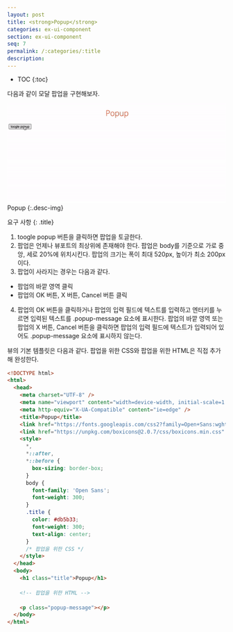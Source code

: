 ```yaml
---
layout: post
title: <strong>Popup</strong>
categories: ex-ui-component
section: ex-ui-component
seq: 7
permalink: /:categories/:title
description:
---
```


* TOC
{:toc}

다음과 같이 모달 팝업을 구현해보자.

![popup](/assets/fs-images/exercise/popup.gif)
Popup
{:.desc-img}

요구 사항
{: .title}

1. toogle popup 버튼을 클릭하면 팝업을 토글한다.
2. 팝업은 언제나 뷰포트의 최상위에 존재해야 한다. 팝업은 body를 기준으로 가로 중앙, 세로 20%에 위치시킨다. 팝업의 크기는 폭이 최대 520px, 높이가 최소 200px이다.
3. 팝업이 사라지는 경우는 다음과 같다.
  - 팝업의 바깥 영역 클릭
  - 팝업의 OK 버튼, X 버튼, Cancel 버튼 클릭
4. 팝업의 OK 버튼을 클릭하거나 팝업의 입력 필드에 텍스트를 입력하고 엔터키를 누르면 입력된 텍스트를 .popup-message 요소에 표시한다. 팝업의 바깥 영역 또는 팝업의 X 버튼, Cancel 버튼을 클릭하면 팝업의 입력 필드에 텍스트가 입력되어 있어도 .popup-message 요소에 표시하지 않는다.

뷰의 기본 템플릿은 다음과 같다. 팝업을 위한 CSS와 팝업을 위한 HTML은 직접 추가해 완성한다.

```html
<!DOCTYPE html>
<html>
  <head>
    <meta charset="UTF-8" />
    <meta name="viewport" content="width=device-width, initial-scale=1.0" />
    <meta http-equiv="X-UA-Compatible" content="ie=edge" />
    <title>Popup</title>
    <link href="https://fonts.googleapis.com/css2?family=Open+Sans:wght@300;400" rel="stylesheet" />
    <link href="https://unpkg.com/boxicons@2.0.7/css/boxicons.min.css" rel="stylesheet" />
    <style>
      *,
      *::after,
      *::before {
        box-sizing: border-box;
      }
      body {
        font-family: 'Open Sans';
        font-weight: 300;
      }
      .title {
        color: #db5b33;
        font-weight: 300;
        text-align: center;
      }
      /* 팝업을 위한 CSS */
    </style>
  </head>
  <body>
    <h1 class="title">Popup</h1>

    <!-- 팝업을 위한 HTML -->

    <p class="popup-message"></p>
  </body>
</html>
```
